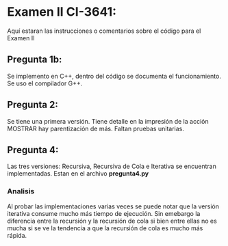 # Examen II CI-3641:

Aquí estaran las instrucciones o comentarios sobre el código para el Examen II

## Pregunta 1b: 

Se implemento en C++, dentro del código se documenta el funcionamiento. Se uso el compilador G++. 

## Pregunta 2: 

Se tiene una primera versión. Tiene detalle en la impresión de la acción MOSTRAR hay parentización de más. 
Faltan pruebas unitarias. 

## Pregunta 4:

Las tres versiones: Recursiva, Recursiva de Cola e Iterativa se encuentran implementadas. Estan en el archivo **pregunta4.py**

### Analisis
Al probar las implementaciones varias veces se puede notar que la versión iterativa consume mucho más tiempo de ejecución. Sin emebargo la diferencia entre la recursión y la recursión de cola si bien entre ellas no es mucha si se ve la tendencia a que la recursión de cola es mucho más rápida. 